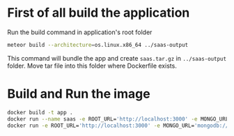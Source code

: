 # First of all build the application
Run the build command in application's root folder 
```bash
meteor build --architecture=os.linux.x86_64 ../saas-output
```

This command will bundle the app and create `saas.tar.gz` in `../saas-output` folder.
Move tar file into this folder where Dockerfile exists.

# Build and Run the image
```bash
docker build -t app .
docker run --name saas -e ROOT_URL='http://localhost:3000' -e MONGO_URL='mongodb://localhost:27017/saas' -e METEOR_SETTINGS='$(cat settings.json)' app
docker run -e ROOT_URL='http://localhost:3000' -e MONGO_URL='mongodb://localhost:27017/saas' -e METEOR_SETTINGS='$(cat ./settings.json)' app
```
